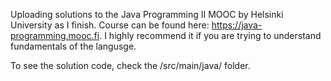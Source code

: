 Uploading solutions to the Java Programming II MOOC by Helsinki University as I finish. Course can be found here: https://java-programming.mooc.fi. I highly recommend it if you are trying to understand fundamentals of the langusge.

To see the solution code, check the /src/main/java/ folder.
